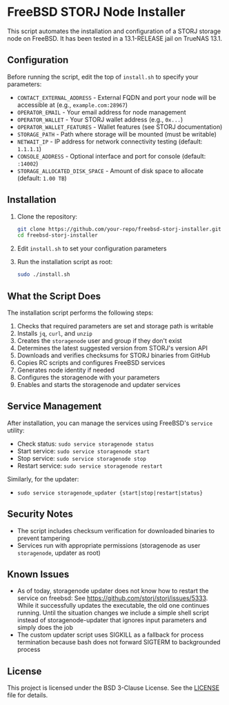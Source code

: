 # FreeBSD STORJ Node Installer

This script automates the installation and configuration of a STORJ storage node on FreeBSD. It has been tested in a 13.1-RELEASE jail on TrueNAS 13.1.

## Configuration

Before running the script, edit the top of `install.sh` to specify your parameters:

- `CONTACT_EXTERNAL_ADDRESS` - External FQDN and port your node will be accessible at (e.g., `example.com:28967`)
- `OPERATOR_EMAIL` - Your email address for node management
- `OPERATOR_WALLET` - Your STORJ wallet address (e.g., `0x...`)
- `OPERATOR_WALLET_FEATURES` - Wallet features (see STORJ documentation)
- `STORAGE_PATH` - Path where storage will be mounted (must be writable)
- `NETWAIT_IP` - IP address for network connectivity testing (default: `1.1.1.1`)
- `CONSOLE_ADDRESS` - Optional interface and port for console (default: `:14002`)
- `STORAGE_ALLOCATED_DISK_SPACE` - Amount of disk space to allocate (default: `1.00 TB`)

## Installation

1. Clone the repository:
   ```sh
   git clone https://github.com/your-repo/freebsd-storj-installer.git
   cd freebsd-storj-installer
   ```

2. Edit `install.sh` to set your configuration parameters

3. Run the installation script as root:
   ```sh
   sudo ./install.sh
   ```

## What the Script Does

The installation script performs the following steps:

1. Checks that required parameters are set and storage path is writable
2. Installs `jq`, `curl`, and `unzip` 
3. Creates the `storagenode` user and group if they don't exist
4. Determines the latest suggested version from STORJ's version API
5. Downloads and verifies checksums for STORJ binaries from GitHub
6. Copies RC scripts and configures FreeBSD services
7. Generates node identity if needed
8. Configures the storagenode with your parameters
9. Enables and starts the storagenode and updater services

## Service Management

After installation, you can manage the services using FreeBSD's `service` utility:

- Check status: `sudo service storagenode status`
- Start service: `sudo service storagenode start`
- Stop service: `sudo service storagenode stop`
- Restart service: `sudo service storagenode restart`

Similarly, for the updater:
- `sudo service storagenode_updater {start|stop|restart|status}`

## Security Notes

- The script includes checksum verification for downloaded binaries to prevent tampering
- Services run with appropriate permissions (storagenode as user `storagenode`, updater as root)

## Known Issues

- As of today, storagenode updater does not know how to restart the service on freebsd: 
See https://github.com/storj/storj/issues/5333. While it successfully updates the executable, the old one continues 
running. Until the situation changes we include a simple shell script instead of storagenode-updater that ignores input 
parameters and simply does the job
- The custom updater script uses SIGKILL as a fallback for process termination because bash does not forward SIGTERM to backgrounded process

## License

This project is licensed under the BSD 3-Clause License. See the [LICENSE](LICENSE) file for details.
